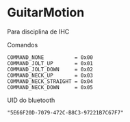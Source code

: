# GuitarMotion
Para disciplina de IHC

Comandos
```
COMMAND_NONE          = 0x00
COMMAND_JOLT_UP       = 0x01
COMMAND_JOLT_DOWN     = 0x02
COMMAND_NECK_UP       = 0x03
COMMAND_NECK_STRAIGHT = 0x04
COMMAND_NECK_DOWN     = 0x05
```

UID do bluetooth
```
"5E66F20D-7079-472C-B8C3-97221B7C67F7"
```
